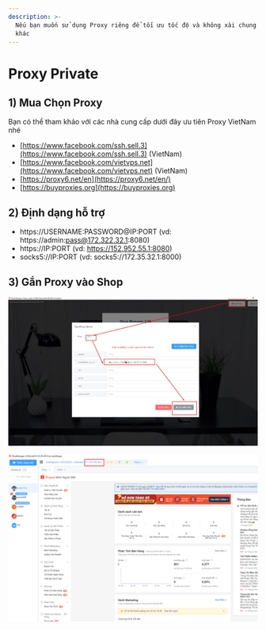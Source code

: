 ```yaml
---
description: >-
  Nếu bạn muốn sử dụng Proxy riêng để tối ưu tốc độ và không xài chung với người
  khác
---
```


# Proxy Private

## 1) Mua Chọn Proxy

Bạn có thể tham khảo với các nhà cung cấp dưới đây  ưu tiên Proxy VietNam nhé

* [https://www.facebook.com/ssh.sell.3](https://www.facebook.com/ssh.sell.3) (VietNam)
* [https://www.facebook.com/vietvps.net](https://www.facebook.com/vietvps.net) (VietNam)
* [https://proxy6.net/en](https://proxy6.net/en/)
* [https://buyproxies.org](https://buyproxies.org)

## 2) Định dạng hỗ trợ

* https://USERNAME:PASSWORD@IP:PORT  (vd: https://admin:pass@172.322.32.1:8080)
* https://IP:PORT (vd: https://152.952.55.1:8080)
* socks5://IP:PORT (vd: socks5://172.35.32.1:8000)

## 3) Gắn Proxy vào Shop

![Dán Proxy vào Shop > Cập nhật](<../../.gitbook/assets/image (138).png>)

![Kết quả](<../../.gitbook/assets/image (139).png>)

